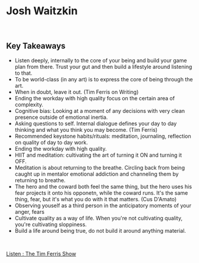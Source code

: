 # Josh Waitzkin
<br>

## Key Takeaways <br>

* Listen deeply, internally to the core of your being and build your game plan from there. Trust your gut and then build a lifestyle around listening to that.
* To be world-class (in any art) is to express the core of being through the art.
* When in doubt, leave it out. (Tim Ferris on Writing)
* Ending the workday with high quality focus on the certain area of complexity.
* Cognitive bias: Looking at a moment of any decisions with very clean presence outside of emotional inertia.
* Asking questions to self. Internal dialogue defines your day to day thinking and what you think you may become. (Tim Ferris)
* Recommended keystone habits/rituals: meditation, journaling, reflection on quality of day to day work.
* Ending the workday with high quality. 
* HIIT and meditation: cultivating the art of turning it ON and turning it OFF.
* Meditation is about returning to the breathe. Circling back from being caught up in mentalor emotional addiction and channeling them by returning to breathe.
* The hero and the coward both feel the same thing, but the hero uses his fear projects it onto his opponetn, while the coward runs. It's the same thing, fear, but it's what you do with it that matters. (Cus D'Amato)
* Observing youself as a third person in the anticipatory moments of your anger, fears
* Cultivate quality as a way of life. When you're not cultivating quality, you're cultivating sloppiness.
* Build a life around being true, do not build it around anything material.

<br>

[Listen : The Tim Ferris Show](https://open.spotify.com/episode/7nOZbb1S6nIJpvEOx94qlc)

